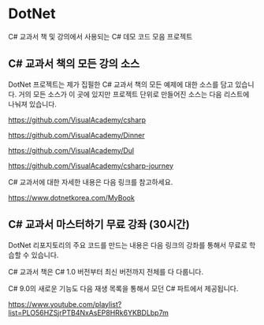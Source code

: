 # DotNet

C# 교과서 책 및 강의에서 사용되는 C# 데모 코드 모음 프로젝트


## C# 교과서 책의 모든 강의 소스

DotNet 프로젝트는 제가 집필한 C# 교과서 책의 모든 예제에 대한 소스를 담고 있습니다.
거의 모든 소스가 이 곳에 있지만 프로젝트 단위로 만들어진 소스는 다음 리스트에 나눠져 있습니다. 
 
https://github.com/VisualAcademy/csharp 

https://github.com/VisualAcademy/Dinner 

https://github.com/VisualAcademy/Dul

https://github.com/VisualAcademy/csharp-journey

C# 교과서에 대한 자세한 내용은 다음 링크를 참고하세요.

https://www.dotnetkorea.com/MyBook


## C# 교과서 마스터하기 무료 강좌 (30시간)

DotNet 리포지토리의 주요 코드를 만드는 내용은 다음 링크의 강좌를 통해서 무료로 학습할 수 있습니다. 

C# 교과서 책은 C# 1.0 버전부터 최신 버전까지 전체를 다 다룹니다. 

C# 9.0의 새로운 기능도 다음 재생 목록을 통해서 모던 C# 파트에서 제공됩니다. 

https://www.youtube.com/playlist?list=PLO56HZSjrPTB4NxAsEP8HRk6YKBDLbp7m

